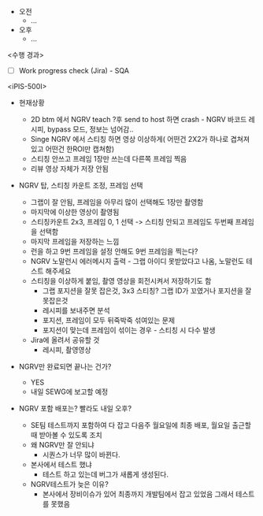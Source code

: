 - 오전
	- ...
- 오후
	- ...

<수행 경과>
- [ ] Work progress check (Jira) - SQA

\<iPIS-500I>
- 현재상황
	- 2D btm 에서 NGRV teach ?후 send to host 하면 crash - NGRV 바코드 레시피, bypass 모드, 정보는 넘어감.. 
	- Singe NGRV 에서 스티칭 하면 영상 이상하게( 어떤건 2X2가 하나로 겹쳐져 있고 어떤건 한ROI만 캡쳐함)
	- 스티칭 안쓰고 프레임 1장만 쓰는데 다른쪽 프레임 찍음
	- 리뷰 영상 자체가 저장 안됨

- NGRV 탑, 스티칭 카운트 조정, 프레임 선택
	- 그랩이 잘 안됨, 프레임을 아무리 많이 선택해도 1장만 촬영함
	- 마지막에 이상한 영상이 촬영됨
	- 스티칭카운트 2x3, 프레임 0, 1 선택 -> 스티칭 안되고 프레임도 두번째 프레임을 선택함
	- 마지막 프레임을 저장하는 느낌
	- 런을 하고 9번 프레임을 설정 안해도 9번 프레임을 찍는다?
	- NGRV 노말런시 에러메시지 출력 - 그랩 아이디 못받았다고 나옴, 노말런도 테스트 해주세요
	- 스티칭을 이상하게 붙임, 촬영 영상을 회전시켜서 저장하기도 함
		- 그랩 포지션을 잘못 잡은것, 3x3 스티칭? 그랩 ID가 꼬였거나 포지션을 잘못잡은것
		- 레시피를 보내주면 분석
		- 포지션, 프레임이 모두 뒤죽박죽 섞여있는 문제
		- 포지션이 맞는데 프레임이 섞이는 경우 - 스티칭 시 다수 발생
	- Jira에 올려서 공유할 것
		- 레시피, 촬영영상
- NGRV만 완료되면 끝나는 건가?
	- YES
	- 내일 SEWG에 보고할 예정
- NGRV 포함 배포는? 빨라도 내일 오후?
	- SE팀 테스트까지 포함하여 다 잡고 다음주 월요일에 최종 배포, 월요일 출근할때 받아볼 수 있도록 조치
	- 왜 NGRV만 잘 안되냐
		- 시퀀스가 너무 많이 바뀐다.
	- 본사에서 테스트 했냐
		- 테스트 하고 있는데 버그가 새롭게 생성된다.
	- NGRV테스트가 늦은 이유?
		- 본사에서 장비이슈가 있어 최종까지 개발팀에서 잡고 있었음 그래서 테스트를 못했음